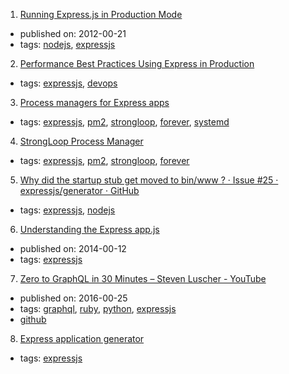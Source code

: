 1. [Running Express.js in Production Mode](http://www.hacksparrow.com/running-express-js-in-production-mode.html)
  * published on: 2012-00-21
  * tags: [nodejs](tags/nodejs.md), [expressjs](tags/expressjs.md)
2. [Performance Best Practices Using Express in Production](https://expressjs.com/en/advanced/best-practice-performance.html)
  * tags: [expressjs](tags/expressjs.md), [devops](tags/devops.md)
3. [Process managers for Express apps](https://expressjs.com/en/advanced/pm.html)
  * tags: [expressjs](tags/expressjs.md), [pm2](tags/pm2.md), [strongloop](tags/strongloop.md), [forever](tags/forever.md), [systemd](tags/systemd.md)
4. [StrongLoop Process Manager](http://strong-pm.io/compare/)
  * tags: [expressjs](tags/expressjs.md), [pm2](tags/pm2.md), [strongloop](tags/strongloop.md), [forever](tags/forever.md)
5. [Why did the startup stub get moved to bin/www ? · Issue #25 · expressjs/generator · GitHub](https://github.com/expressjs/generator/issues/25)
  * tags: [expressjs](tags/expressjs.md), [nodejs](tags/nodejs.md)
6. [Understanding the Express app.js](http://jilles.me/getting-the-express-app-js/)
  * published on: 2014-00-12
  * tags: [expressjs](tags/expressjs.md)
7. [Zero to GraphQL in 30 Minutes – Steven Luscher - YouTube](https://www.youtube.com/watch?v=UBGzsb2UkeY)
  * published on: 2016-00-25
  * tags: [graphql](tags/graphql.md), [ruby](tags/ruby.md), [python](tags/python.md), [expressjs](tags/expressjs.md)
  * [github](https://github.com/steveluscher/zero-to-graphql)
8. [Express application generator](https://expressjs.com/en/starter/generator.html)
  * tags: [expressjs](tags/expressjs.md)

